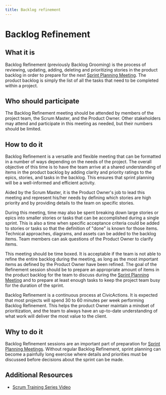 ```yaml
---
title: Backlog refinement
---
```


# Backlog Refinement

## What it is

Backlog Refinement (previously Backlog Grooming) is the process of reviewing, updating, adding, deleting and prioritizing stories in the product backlog in order to prepare for the next [Sprint Planning Meeting](sprint-planning-meetings.md). The product backlog is simply the list of all the tasks that need to be completed within a project.

## Who should participate

The Backlog Refinement meeting should be attended by members of the project team, the Scrum Master, and the Product Owner. Other stakeholders may attend and participate in this meeting as needed, but their numbers should be limited.

## How to do it

Backlog Refinement is a versatile and flexible meeting that can be formatted in a number of ways depending on the needs of the project. The overall objective of this time is to have the team arrive at a shared understanding of items in the product backlog by adding clarity and priority ratings to the epics, stories, and tasks in the backlog. This ensures that sprint planning will be a well-informed and efficient activity.

Aided by the Scrum Master, it is the Product Owner's job to lead this meeting and represent his/her needs by defining which stories are high priority and by providing details to the team on specific stories.

During this meeting, time may also be spent breaking down large stories or epics into smaller stories or tasks that can be accomplished during a single sprint. This is also a time when specific acceptance criteria could be added to stories or tasks so that the definition of "done" is known for those items. Technical approaches, diagrams, and assets can be added to the backlog items. Team members can ask questions of the Product Owner to clarify items.

This meeting should be time boxed. It is acceptable if the team is not able to refine the entire backlog during the meeting, as long as the most important items as defined by the Product Owner have been refined. The goal of the Refinement session should be to prepare an appropriate amount of items in the product backlog for the team to discuss during the [Sprint Planning Meeting](sprint-planning-meetings.md) and to prepare at least enough tasks to keep the project team busy for the duration of the sprint.

Backlog Refinement is a continuous process at CivicActions. It is expected that most projects will spend 30 to 60 minutes per week performing Backlog Refinement. This helps the product Owner maintain a mindset of prioritization, and the team to always have an up-to-date understanding of what work will deliver the most value to the client.

## Why to do it

Backlog Refinement sessions are an important part of preparation for [Sprint Planning Meetings](sprint-planning-meetings.md). Without regular Backlog Refinement, sprint planning can become a painfully long exercise where details and priorities must be discussed before decisions about the sprint can be made.

## Additional Resources

-   [Scrum Training Series Video](http://scrumtrainingseries.com/BacklogRefinementMeeting/BacklogRefinementMeeting.htm)
